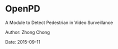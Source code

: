 # OpenPD

A Module to Detect Pedestrian in Video Surveillance

Author: Zhong Chong

Date: 2015-09-11
